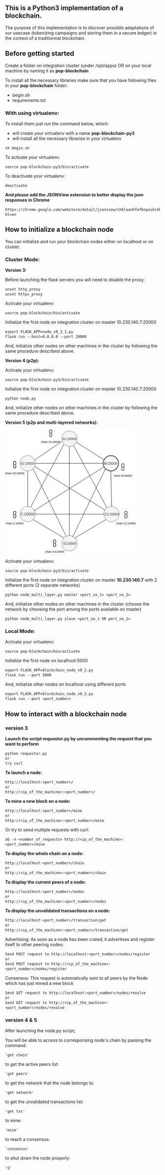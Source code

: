 ## **This is a Python3 implementation of a blockchain.**   

The purpose of this implementation is to discover possible adaptations of our usecase (tokenizing campaigns and storing them in a secure ledger) in the context of a traditionnal blockchain.  

## **Before getting started**  

Create a folder on integration cluster (under /opt/apps) OR on your local machine by naming it as **pop-blockchain**  

To install all the necessary libraries make sure that you have following files in your **pop-blockchain** folder:  
* begin.sh
* requirements.txt

### **With using virtualenv:**  

To install them just run the command below, which: 
* will create your virtualenv with a name **pop-blockchain-py3** 
* will install all the necessary libraries in your virtualenv

```shell
sh begin.sh
```

To activate your virtualenv:
```shell
source pop-blockchain-py3/bin/activate
```

To deactivate your virtualenv:
```shell
deactivate
```

**And please add the JSONView extension to better display the json responses in Chrome**
```shell
https://chrome.google.com/webstore/detail/jsonview/chklaanhfefbnpoihckbnefhakgolnmc?hl=en
```

## **How to initialize a blockchain node**

You can initialize and run your blockchain nodes either on localhost or on cluster:  

### **Cluster Mode:**  

**Version 3:**  

Before launching the flask servers you will need to disable the proxy:
```shell
unset http_proxy
unset https_proxy
``` 

Activate your virtualenv:
```shell
source pop-blockchain/bin/activate
```

Initialize the first node on integration cluster on master 10.230.140.7:20000
```shell
export FLASK_APP=node_v0_3_1.py
flask run --host=0.0.0.0 --port 20000
```  

And, initialize other nodes on other machines in the cluster by following the same procedure described above.  

**Version 4 (p2p):**  

Activate your virtualenv:
```shell
source pop-blockchain-py3/bin/activate
```

Initialize the first node on integration cluster on master 10.230.140.7:20000
```shell
python node.py
```  

And, initialize other nodes on other machines in the cluster by following the same procedure described above. 

**Version 5 (p2p and multi-layered networks):** 

![Alt-Text](/files/node_v0_5.png)

Activate your virtualenv:
```shell
source pop-blockchain-py3/bin/activate
```

Initialize the first node on integration cluster on master **10.230.140.7** with 2 different ports (2 separate networks)
```shell
python node_multi_layer.py master <port_no_1> <port_no_2>
```  

And, initialize other nodes on other machines in the cluster (choose the network by choosing the port among the ports available on master)
```shell
python node_multi_layer.py slave <port_no_1 OR port_no_2>
```

### **Local Mode:**  

Activate your virtualenv:
```shell
source pop-blockchain/bin/activate
```

Initialize the first node on localhost:5000  
```shell
export FLASK_APP=blockchain_node_v0_2.py
flask run --port 5000
```  

And, initialize other nodes on localhost using different ports  
```shell
export FLASK_APP=blockchain_node_v0_2.py
flask run --port <port_number>
``` 


## **How to interact with a blockchain node**

### **version 3**  

**Launch the script requestor.py by uncommenting the request that you want to perform**
```shell
python requestor.py
or
try curl
```

**To launch a node:**
```shell
http://localhost:<port_number>/
or
http://<ip_of_the_machine>:<port_number>/
``` 

**To mine a new block on a node:**
```shell
http://localhost:<port_number>/mine
or
http://<ip_of_the_machine>:<port_number>/mine
```  

Or try to send multiple requests with curl:
```shell
ab -n <number_of_requests> http://<ip_of_the_machine>:<port_number>/mine
```  

**To display the whole chain on a node:**
```shell
http://localhost:<port_number>/chain
or
http://<ip_of_the_machine>:<port_number>/chain
```

**To display the current peers of a node:**
```shell
http://localhost:<port_number>/nodes
or
http://<ip_of_the_machine>:<port_number>/nodes
```

**To display the unvalidated transactions on a node:**
```shell
http://localhost:<port_number>/transaction/get
or
http://<ip_of_the_machine>:<port_number>/transaction/get
```

Advertising: As soon as a node has been crated, it advertises and register itself to other peering nodes:
```shell
Send POST request to http://localhost:<port_number>/nodes/register
or
Send POST request to http://<ip_of_the_machine>:<port_number>/nodes/register
```

Consensus: This request is automatically sent to all peers by the Node which has just mined a new block
```shell
Send GET request to http://localhost:<port_number>/nodes/resolve
or
Send GET request to http://<ip_of_the_machine>:<port_number>/nodes/resolve
```

### **version 4 & 5**  

After launching the node.py script;

You will be able to access to corresponsing node's chain by passing the command:
```shell
'get chain'
``` 

to get the active peers list:
```shell
'get peers'
``` 

to get the network that the node belongs to:
```shell
'get network'
``` 

to get the unvalidated transactions list:
```shell
'get txs'
``` 

to mine:
```shell
'mine'
``` 

to reach a consensus:
```shell
'consensus'
``` 

to shut down the node properly:
```shell
'q'
``` 